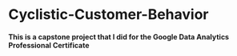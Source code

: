 # Cyclistic-Customer-Behavior

#### This is a capstone project that I did for the Google Data Analytics Professional Certificate
